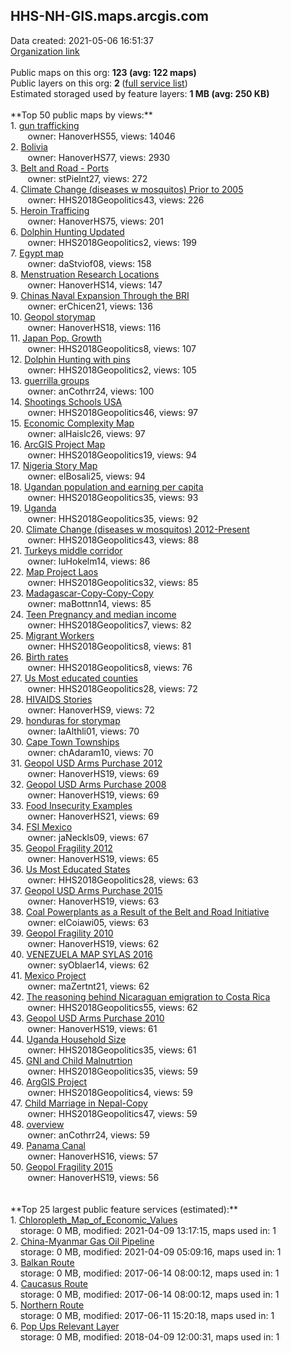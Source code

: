 <h2>HHS-NH-GIS.maps.arcgis.com</h2> Data created: 2021-05-06 16:51:37 <br /><a target='new' href='https://HHS-NH-GIS.maps.arcgis.com'>Organization link</a><br /><br />Public maps on this org: <b>123 (avg: 122 maps)</b><br />Public layers on this org: <b>2 </b>(<a target='new' href='https://services.arcgis.com/zeelTaV8TW6g1wmp/ArcGIS/rest/services'>full service list</a>)<br />Estimated storaged used by feature layers: <b>1 MB (avg: 250 KB)</b><br /><br />**Top 50 public maps by views:**<br />  1. <a target='new' href='https://www.arcgis.com/home/item.html?id=d84ebeac99d24bddac0531806b254b4f'>gun trafficking</a> <br />  &nbsp;&nbsp;&nbsp;&nbsp; &nbsp;&nbsp;owner: HanoverHS55, views: 14046<br />  2. <a target='new' href='https://www.arcgis.com/home/item.html?id=e1e57933dab24a8c88d27bdab99c39d9'>Bolivia</a> <br />  &nbsp;&nbsp;&nbsp;&nbsp; &nbsp;&nbsp;owner: HanoverHS77, views: 2930<br />  3. <a target='new' href='https://www.arcgis.com/home/item.html?id=328702acc4ea4030ad916babe46a3fe4'>Belt and Road - Ports</a> <br />  &nbsp;&nbsp;&nbsp;&nbsp; &nbsp;&nbsp;owner: stPielnt27, views: 272<br />  4. <a target='new' href='https://www.arcgis.com/home/item.html?id=bad61a085cd2465da600fcfafc4702ef'>Climate Change (diseases w mosquitos) Prior to 2005</a> <br />  &nbsp;&nbsp;&nbsp;&nbsp; &nbsp;&nbsp;owner: HHS2018Geopolitics43, views: 226<br />  5. <a target='new' href='https://www.arcgis.com/home/item.html?id=f4a69ace22ba466c9912ad80adc5bc3b'>Heroin Trafficing</a> <br />  &nbsp;&nbsp;&nbsp;&nbsp; &nbsp;&nbsp;owner: HanoverHS75, views: 201<br />  6. <a target='new' href='https://www.arcgis.com/home/item.html?id=aeea0cd4a33c4bbc8c0b4c9f61e9de8a'>Dolphin Hunting Updated</a> <br />  &nbsp;&nbsp;&nbsp;&nbsp; &nbsp;&nbsp;owner: HHS2018Geopolitics2, views: 199<br />  7. <a target='new' href='https://www.arcgis.com/home/item.html?id=7dddeac3c6d240289f29884a775feb50'>Egypt map</a> <br />  &nbsp;&nbsp;&nbsp;&nbsp; &nbsp;&nbsp;owner: daStviof08, views: 158<br />  8. <a target='new' href='https://www.arcgis.com/home/item.html?id=f5c05653c7d543259fbf902fa0f85267'>Menstruation Research Locations</a> <br />  &nbsp;&nbsp;&nbsp;&nbsp; &nbsp;&nbsp;owner: HanoverHS14, views: 147<br />  9. <a target='new' href='https://www.arcgis.com/home/item.html?id=2e79ed1fd4364e6191336f79483ff0cc'>Chinas Naval Expansion Through the BRI</a> <br />  &nbsp;&nbsp;&nbsp;&nbsp; &nbsp;&nbsp;owner: erChicen21, views: 136<br />  10. <a target='new' href='https://www.arcgis.com/home/item.html?id=b12af30ded9d4bf6be9f025341abebe9'>Geopol storymap</a> <br />  &nbsp;&nbsp;&nbsp;&nbsp; &nbsp;&nbsp;owner: HanoverHS18, views: 116<br />  11. <a target='new' href='https://www.arcgis.com/home/item.html?id=67cf7cc4f7f144eebbcb585908369440'>Japan Pop. Growth</a> <br />  &nbsp;&nbsp;&nbsp;&nbsp; &nbsp;&nbsp;owner: HHS2018Geopolitics8, views: 107<br />  12. <a target='new' href='https://www.arcgis.com/home/item.html?id=14dce7509f374f818a2badb5d2f1b09b'>Dolphin Hunting with pins</a> <br />  &nbsp;&nbsp;&nbsp;&nbsp; &nbsp;&nbsp;owner: HHS2018Geopolitics2, views: 105<br />  13. <a target='new' href='https://www.arcgis.com/home/item.html?id=86296dc40fd940c9be9c6c09d3a8ef89'>guerrilla groups</a> <br />  &nbsp;&nbsp;&nbsp;&nbsp; &nbsp;&nbsp;owner: anCothrr24, views: 100<br />  14. <a target='new' href='https://www.arcgis.com/home/item.html?id=3c02535d40e24ca3a7159d1a96b50b8e'>Shootings Schools USA</a> <br />  &nbsp;&nbsp;&nbsp;&nbsp; &nbsp;&nbsp;owner: HHS2018Geopolitics46, views: 97<br />  15. <a target='new' href='https://www.arcgis.com/home/item.html?id=2c1b1c19293a4059a8d70f5583e9c537'>Economic Complexity Map</a> <br />  &nbsp;&nbsp;&nbsp;&nbsp; &nbsp;&nbsp;owner: alHaislc26, views: 97<br />  16. <a target='new' href='https://www.arcgis.com/home/item.html?id=5fd729aa3b59449ebf0b30bab793ea5c'>ArcGIS Project Map</a> <br />  &nbsp;&nbsp;&nbsp;&nbsp; &nbsp;&nbsp;owner: HHS2018Geopolitics19, views: 94<br />  17. <a target='new' href='https://www.arcgis.com/home/item.html?id=5338a43e7436412babc01b7732e308d8'>Nigeria Story Map</a> <br />  &nbsp;&nbsp;&nbsp;&nbsp; &nbsp;&nbsp;owner: elBosali25, views: 94<br />  18. <a target='new' href='https://www.arcgis.com/home/item.html?id=f3da598a0a1447f8bf2909f858412b4a'>Ugandan population and earning per capita</a> <br />  &nbsp;&nbsp;&nbsp;&nbsp; &nbsp;&nbsp;owner: HHS2018Geopolitics35, views: 93<br />  19. <a target='new' href='https://www.arcgis.com/home/item.html?id=d0f045a83b6348788352535cdef58eda'>Uganda</a> <br />  &nbsp;&nbsp;&nbsp;&nbsp; &nbsp;&nbsp;owner: HHS2018Geopolitics35, views: 92<br />  20. <a target='new' href='https://www.arcgis.com/home/item.html?id=0af0cced9cc14ee4bb62e377bcb76196'>Climate Change (diseases w mosquitos) 2012-Present</a> <br />  &nbsp;&nbsp;&nbsp;&nbsp; &nbsp;&nbsp;owner: HHS2018Geopolitics43, views: 88<br />  21. <a target='new' href='https://www.arcgis.com/home/item.html?id=497162825abb476a898dd56255da4df1'>Turkeys middle corridor</a> <br />  &nbsp;&nbsp;&nbsp;&nbsp; &nbsp;&nbsp;owner: luHokelm14, views: 86<br />  22. <a target='new' href='https://www.arcgis.com/home/item.html?id=55ca4e30e5bd488e8b7eec7519795b57'>Map Project Laos</a> <br />  &nbsp;&nbsp;&nbsp;&nbsp; &nbsp;&nbsp;owner: HHS2018Geopolitics32, views: 85<br />  23. <a target='new' href='https://www.arcgis.com/home/item.html?id=df7d969b55fe48deb9ac9e09ef8c0e56'>Madagascar-Copy-Copy-Copy</a> <br />  &nbsp;&nbsp;&nbsp;&nbsp; &nbsp;&nbsp;owner: maBottnn14, views: 85<br />  24. <a target='new' href='https://www.arcgis.com/home/item.html?id=298242bfa7d1465a99a8bde5459e9949'>Teen Pregnancy and median income</a> <br />  &nbsp;&nbsp;&nbsp;&nbsp; &nbsp;&nbsp;owner: HHS2018Geopolitics7, views: 82<br />  25. <a target='new' href='https://www.arcgis.com/home/item.html?id=f507b4ae9d914a5cad227b1e1fb61da8'>Migrant Workers</a> <br />  &nbsp;&nbsp;&nbsp;&nbsp; &nbsp;&nbsp;owner: HHS2018Geopolitics8, views: 81<br />  26. <a target='new' href='https://www.arcgis.com/home/item.html?id=bb2a8de290da447b8ce459bdbc2f4075'>Birth rates</a> <br />  &nbsp;&nbsp;&nbsp;&nbsp; &nbsp;&nbsp;owner: HHS2018Geopolitics8, views: 76<br />  27. <a target='new' href='https://www.arcgis.com/home/item.html?id=b26314c26187445ea861a2325de2ee05'>Us Most educated counties </a> <br />  &nbsp;&nbsp;&nbsp;&nbsp; &nbsp;&nbsp;owner: HHS2018Geopolitics28, views: 72<br />  28. <a target='new' href='https://www.arcgis.com/home/item.html?id=5cbff648b1a64220bda93bfc20ffcd99'>HIVAIDS Stories</a> <br />  &nbsp;&nbsp;&nbsp;&nbsp; &nbsp;&nbsp;owner: HanoverHS9, views: 72<br />  29. <a target='new' href='https://www.arcgis.com/home/item.html?id=9365057c837b4fe3ae5e88d821e3cefe'>honduras for storymap</a> <br />  &nbsp;&nbsp;&nbsp;&nbsp; &nbsp;&nbsp;owner: laAlthli01, views: 70<br />  30. <a target='new' href='https://www.arcgis.com/home/item.html?id=7c8d704327004801b70eb86b46dafb18'>Cape Town Townships</a> <br />  &nbsp;&nbsp;&nbsp;&nbsp; &nbsp;&nbsp;owner: chAdaram10, views: 70<br />  31. <a target='new' href='https://www.arcgis.com/home/item.html?id=28808ab070804ec1957d1a228750250c'>Geopol USD Arms Purchase 2012</a> <br />  &nbsp;&nbsp;&nbsp;&nbsp; &nbsp;&nbsp;owner: HanoverHS19, views: 69<br />  32. <a target='new' href='https://www.arcgis.com/home/item.html?id=272f0f25b209453390f7bae75398c4d7'>Geopol USD Arms Purchase 2008</a> <br />  &nbsp;&nbsp;&nbsp;&nbsp; &nbsp;&nbsp;owner: HanoverHS19, views: 69<br />  33. <a target='new' href='https://www.arcgis.com/home/item.html?id=8dee4edb82bc46f88d6839932a63aa0a'>Food Insecurity Examples</a> <br />  &nbsp;&nbsp;&nbsp;&nbsp; &nbsp;&nbsp;owner: HanoverHS21, views: 69<br />  34. <a target='new' href='https://www.arcgis.com/home/item.html?id=97bc9121b4aa477f90b529532411d95d'>FSI Mexico</a> <br />  &nbsp;&nbsp;&nbsp;&nbsp; &nbsp;&nbsp;owner: jaNeckls09, views: 67<br />  35. <a target='new' href='https://www.arcgis.com/home/item.html?id=ee30dd4e2e6548a1b98e1640ad40d035'>Geopol Fragility 2012</a> <br />  &nbsp;&nbsp;&nbsp;&nbsp; &nbsp;&nbsp;owner: HanoverHS19, views: 65<br />  36. <a target='new' href='https://www.arcgis.com/home/item.html?id=a1bc7308e619450b8b96eac074a38932'>Us  Most Educated States </a> <br />  &nbsp;&nbsp;&nbsp;&nbsp; &nbsp;&nbsp;owner: HHS2018Geopolitics28, views: 63<br />  37. <a target='new' href='https://www.arcgis.com/home/item.html?id=f86d129eaa464e1a9518b029245bc56b'>Geopol USD Arms Purchase 2015</a> <br />  &nbsp;&nbsp;&nbsp;&nbsp; &nbsp;&nbsp;owner: HanoverHS19, views: 63<br />  38. <a target='new' href='https://www.arcgis.com/home/item.html?id=eb09db5c19f7414590598d1776052838'>Coal Powerplants as a Result of the Belt and Road Initiative</a> <br />  &nbsp;&nbsp;&nbsp;&nbsp; &nbsp;&nbsp;owner: elCoiawi05, views: 63<br />  39. <a target='new' href='https://www.arcgis.com/home/item.html?id=22ae75e4b7634d92b29e87b33495a197'>Geopol Fragility 2010</a> <br />  &nbsp;&nbsp;&nbsp;&nbsp; &nbsp;&nbsp;owner: HanoverHS19, views: 62<br />  40. <a target='new' href='https://www.arcgis.com/home/item.html?id=ecf25ed413d1448690a96117a3afb9f2'>VENEZUELA MAP SYLAS 2016</a> <br />  &nbsp;&nbsp;&nbsp;&nbsp; &nbsp;&nbsp;owner: syOblaer14, views: 62<br />  41. <a target='new' href='https://www.arcgis.com/home/item.html?id=4bbc0c1c17044a93b25df795c30d11a4'>Mexico Project</a> <br />  &nbsp;&nbsp;&nbsp;&nbsp; &nbsp;&nbsp;owner: maZertnt21, views: 62<br />  42. <a target='new' href='https://www.arcgis.com/home/item.html?id=aa9ab8f229eb4b08b6af63e9c0419216'>The reasoning behind Nicaraguan emigration to Costa Rica</a> <br />  &nbsp;&nbsp;&nbsp;&nbsp; &nbsp;&nbsp;owner: HHS2018Geopolitics55, views: 62<br />  43. <a target='new' href='https://www.arcgis.com/home/item.html?id=d1ea824b82464ee89f7d4a30d54d45a5'>Geopol USD Arms Purchase 2010</a> <br />  &nbsp;&nbsp;&nbsp;&nbsp; &nbsp;&nbsp;owner: HanoverHS19, views: 61<br />  44. <a target='new' href='https://www.arcgis.com/home/item.html?id=bffc1ea20b7d4fa3a2ce437101002cec'>Uganda Household Size</a> <br />  &nbsp;&nbsp;&nbsp;&nbsp; &nbsp;&nbsp;owner: HHS2018Geopolitics35, views: 61<br />  45. <a target='new' href='https://www.arcgis.com/home/item.html?id=5d447a99c5bb47f7af68c9b29097bcf1'>GNI and Child Malnutrtion</a> <br />  &nbsp;&nbsp;&nbsp;&nbsp; &nbsp;&nbsp;owner: HHS2018Geopolitics35, views: 59<br />  46. <a target='new' href='https://www.arcgis.com/home/item.html?id=c27a2793ce4d4836889a40c83c64f022'>ArgGIS Project</a> <br />  &nbsp;&nbsp;&nbsp;&nbsp; &nbsp;&nbsp;owner: HHS2018Geopolitics4, views: 59<br />  47. <a target='new' href='https://www.arcgis.com/home/item.html?id=106fdb28f5a64c20b1c53791cad53936'>Child Marriage in Nepal-Copy</a> <br />  &nbsp;&nbsp;&nbsp;&nbsp; &nbsp;&nbsp;owner: HHS2018Geopolitics47, views: 59<br />  48. <a target='new' href='https://www.arcgis.com/home/item.html?id=9f4e1cac521d40c7a4a0843093e50df1'>overview</a> <br />  &nbsp;&nbsp;&nbsp;&nbsp; &nbsp;&nbsp;owner: anCothrr24, views: 59<br />  49. <a target='new' href='https://www.arcgis.com/home/item.html?id=432d0a875fc547d9bdf2fd9e1b2b5b1e'>Panama Canal</a> <br />  &nbsp;&nbsp;&nbsp;&nbsp; &nbsp;&nbsp;owner: HanoverHS16, views: 57<br />  50. <a target='new' href='https://www.arcgis.com/home/item.html?id=4fa4c2acd515406588691621fcfa46d6'>Geopol Fragility 2015</a> <br />  &nbsp;&nbsp;&nbsp;&nbsp; &nbsp;&nbsp;owner: HanoverHS19, views: 56<br /><br /><br />**Top 25 largest public feature services (estimated):**<br /> 1. <a target='new' href='https://www.arcgis.com/home/item.html?id=8a7eb76476ce47688f975108e4fdcc02'>Chloropleth_Map_of_Economic_Values</a><br /> &nbsp;&nbsp;&nbsp;&nbsp;storage: 0 MB, modified: 2021-04-09 13:17:15, maps used in: 1<br /> 2. <a target='new' href='https://www.arcgis.com/home/item.html?id=e1ce16e9c5b448399ece10e4b2096dda'>China-Myanmar Gas Oil Pipeline</a><br /> &nbsp;&nbsp;&nbsp;&nbsp;storage: 0 MB, modified: 2021-04-09 05:09:16, maps used in: 1<br /> 3. <a target='new' href='https://www.arcgis.com/home/item.html?id=ac4e2e2b1a684618988cbac89695e40c'>Balkan Route</a><br /> &nbsp;&nbsp;&nbsp;&nbsp;storage: 0 MB, modified: 2017-06-14 08:00:12, maps used in: 1<br /> 4. <a target='new' href='https://www.arcgis.com/home/item.html?id=e6f59803399749578de77d0b1d3326d2'>Caucasus Route</a><br /> &nbsp;&nbsp;&nbsp;&nbsp;storage: 0 MB, modified: 2017-06-14 08:00:12, maps used in: 1<br /> 5. <a target='new' href='https://www.arcgis.com/home/item.html?id=8fb41d5bee3a452e9665f136ea0d51df'>Northern Route</a><br /> &nbsp;&nbsp;&nbsp;&nbsp;storage: 0 MB, modified: 2017-06-11 15:20:18, maps used in: 1<br /> 6. <a target='new' href='https://www.arcgis.com/home/item.html?id=918f48491bc1477799a8f75cb6ce83f3'>Pop Ups Relevant Layer</a><br /> &nbsp;&nbsp;&nbsp;&nbsp;storage: 0 MB, modified: 2018-04-09 12:00:31, maps used in: 1<br />